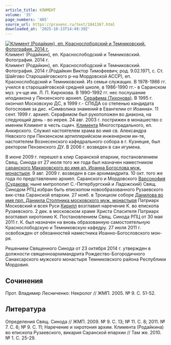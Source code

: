 ```yaml
---
article_title: КЛИМЕНТ
volume: '35'
page_numbers: '485'
source_url: https://pravenc.ru/text/1841367.html
downloaded_at: '2025-10-13T14:49:39Z'
---
```


[![Климент (Родайкин), еп. Краснослободский и Темниковский. Фотография. 2014 г.](https://pravenc.ru/data/2015/03/18/1234040382/i200.jpg "Кликните для увеличения картинки")](https://pravenc.ru/data/2015/03/18/1234040382/i400.jpg)Климент (Родайкин), еп. Краснослободский и Темниковский. Фотография. 2014 г.  
Климент (Родайкин), еп. Краснослободский и Темниковский. Фотография. 2014 г.(Родайкин Виктор Тимофеевич; род. 9.02.1971, с. Ст. Шайгово Старошайговского р-на Мордовской АССР), еп. Краснослободский и Темниковский. Из семьи служащих. В 1978-1986 гг. учился в старошайговской средней школе, в 1986-1990 гг.- в Саранском муз. уч-ще им. Л. П. Кирюкова. В 1990-1992 гг. нес послушание иподиакона у Пензенского архиеп. [Серафима (Тихонова)](<https://pravenc.ru/text/Серафима (Тихонова).html>). В 1995 г. окончил Московскую ДС, в 1999 г.- СПбДА со степенью кандидата богословия за дис. «Символика знамений в Евангелии от Иоанна». 11 сент. 1999 г. архиеп. Серафимом был рукоположен во диакона, на следующий день - во иерея. 24 авг. 2003 г. пострижен в монашество с именем Климент в честь сщмч. [Климента](https://pravenc.ru/text/Климент.html) Многострадального, еп. Анкирского. Служил настоятелем храма во имя св. Александра Невского при Пензенском артиллерийском инженерном ин-те, настоятелем Вознесенского кафедрального собора в г. Кузнецке, был ректором Пензенского ДУ. В 2006 г. возведен в сан игумена.

В июне 2009 г. перешел в клир Саранской епархии, постановлением Свящ. Синода от 27 июля того же года был назначен наместником [саранского Макаровского во имя ап. Иоанна Богослова муж. монастыря](<https://pravenc.ru/text/саранского Макаровского во имя ап  Иоанна Богослова муж  монастыря.html>). 9 авг. 2009 г. возведен в сан архимандрита. 10 окт. того же года по представлению архиеп. Саранского и Мордовского [Варсонофия (Судакова](<https://pravenc.ru/text/Варсонофия (Судакова.html>); ныне митрополит С.-Петербургский и Ладожский) Свящ. Синодом РПЦ избран быть епископом новообразованного Рузаевского вик-ства Саранской епархии. 27 нояб. в Троицком соборе [Данилова во имя прп. Даниила Столпника московского муж. монастыря](<https://pravenc.ru/text/Данилова во имя прп  Даниила Столпника московского муж  монастыря.html>) Патриарх Московский и всея Руси [Кирилл](https://pravenc.ru/text/Кирилл.html) возглавил наречение К. во епископа Рузаевского. 2 дек. в московском храме Христа Спасителя Патриарх возглавил хиротонию К. Постановлением Свящ. Синода РПЦ от 30 мая 2011 г. К. был назначен на вновь образованную самостоятельную Краснослободскую и Темниковскую кафедру. 27 июля 2011 г. освобожден от обязанностей наместника Иоанно-Богословского мон-ря.

Решением Священного Синода от 23 октября 2014 г. утвержден в должности священноархимандрита Рождество-Богородичного Санаксарского мужского монастыря Темниковского района Республики Мордовия.

## Сочинения

Прот. Владимир Лесниченко: Некролог // ЖМП. 2005. № 9. С. 51-52.

## Литература

Определения Свящ. Синода // ЖМП. 2009. № 9. С. 13; № 11. С. 8; 2011. № 7. С. 6; № 9. С. 11; Наречение и хиротония архим. Климента (Родайкина) во епископа Рузаевского, викария Саранской епархии // Там же. 2010. № 1. С. 25-29.

